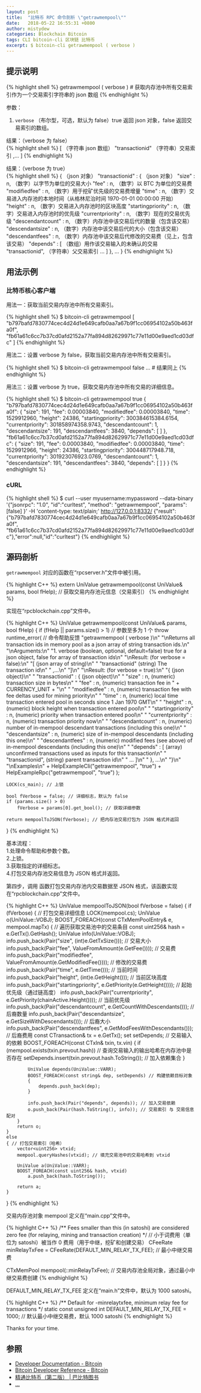 ```yaml
---
layout: post
title:  "比特币 RPC 命令剖析 \"getrawmempool\""
date:   2018-05-22 16:55:31 +0800
author: mistydew
categories: Blockchain Bitcoin
tags: CLI bitcoin-cli 区块链 比特币
excerpt: $ bitcoin-cli getrawmempool ( verbose )
---
```

## 提示说明

{% highlight shell %}
getrawmempool ( verbose ) # 获取内存池中所有交易索引作为一个交易索引字符串的 json 数组
{% endhighlight %}

参数：<br>
1. `verbose` （布尔型，可选，默认为 false）true 返回 json 对象，false 返回交易索引的数组。

结果：（verbose 为 false）<br>
{% highlight shell %}
[                     （字符串 json 数组）
  "transactionid"     （字符串）交易索引
  ,...
]
{% endhighlight %}

结果：（verbose 为 true）<br>
{% highlight shell %}
{                           （json 对象）
  "transactionid" : {       （json 对象）
    "size" : n,             （数字）以字节为单位的交易大小
    "fee" : n,              （数字）以 BTC 为单位的交易费
    "modifiedfee" : n,      （数字）用于挖矿优先级的交易费增量
    "time" : n,             （数字）交易进入内存池的本地时间（从格林尼治时间 1970-01-01 00:00:00 开始）
    "height" : n,           （数字）交易进入内存池时的区块高度
    "startingpriority" : n, （数字）交易进入内存池时的优先级
    "currentpriority" : n,  （数字）现在的交易优先级
    "descendantcount" : n,  （数字）内存池中该交易后代的数量（包含该交易）
    "descendantsize" : n,   （数字）内存池中该交易后代的大小（包含该交易）
    "descendantfees" : n,   （数字）内存池中该交易后代修改的交易费（见上，包含该交易）
    "depends" : [           （数组）用作该交易输入的未确认的交易
        "transactionid",    （字符串）父交易索引
       ... ]
  }, ...
}
{% endhighlight %}

## 用法示例

### 比特币核心客户端

用法一：获取当前交易内存池中所有交易索引。

{% highlight shell %}
$ bitcoin-cli getrawmempool
[
  "b797bafd7830774cec4d24d1e649cafb0aa7a67b9f1cc06954102a50b463fa0f", 
  "fb61a61c6cc7b37cd0afd2152a77fa894d82629971c77e11d00e9aed1cd03dfc"
]
{% endhighlight %}

用法二：设置 verbose 为 false，获取当前交易内存池中所有交易索引。

{% highlight shell %}
$ bitcoin-cli getrawmempool false
... # 结果同上
{% endhighlight %}

用法三：设置 verbose 为 true，获取交易内存池中所有交易的详细信息。

{% highlight shell %}
$ bitcoin-cli getrawmempool true
{
  "b797bafd7830774cec4d24d1e649cafb0aa7a67b9f1cc06954102a50b463fa0f": {
    "size": 191,
    "fee": 0.00003840,
    "modifiedfee": 0.00003840,
    "time": 1529912960,
    "height": 24386,
    "startingpriority": 300384615384.6154,
    "currentpriority": 301858974358.9743,
    "descendantcount": 1,
    "descendantsize": 191,
    "descendantfees": 3840,
    "depends": [
    ]
  },
  "fb61a61c6cc7b37cd0afd2152a77fa894d82629971c77e11d00e9aed1cd03dfc": {
    "size": 191,
    "fee": 0.00003840,
    "modifiedfee": 0.00003840,
    "time": 1529912966,
    "height": 24386,
    "startingpriority": 300448717948.718,
    "currentpriority": 301923076923.0769,
    "descendantcount": 1,
    "descendantsize": 191,
    "descendantfees": 3840,
    "depends": [
    ]
  }
}
{% endhighlight %}

### cURL

{% highlight shell %}
$ curl --user myusername:mypassword --data-binary '{"jsonrpc": "1.0", "id":"curltest", "method": "getrawmempool", "params": [false] }' -H 'content-type: text/plain;' http://127.0.0.1:8332/
{"result":{"b797bafd7830774cec4d24d1e649cafb0aa7a67b9f1cc06954102a50b463fa0f", "fb61a61c6cc7b37cd0afd2152a77fa894d82629971c77e11d00e9aed1cd03dfc"},"error":null,"id":"curltest"}
{% endhighlight %}

## 源码剖析
`getrawmempool` 对应的函数在“rpcserver.h”文件中被引用。

{% highlight C++ %}
extern UniValue getrawmempool(const UniValue& params, bool fHelp); // 获取交易内存池元信息（交易索引）
{% endhighlight %}

实现在“rpcblockchain.cpp”文件中。

{% highlight C++ %}
UniValue getrawmempool(const UniValue& params, bool fHelp)
{
    if (fHelp || params.size() > 1) // 参数至多为 1 个
        throw runtime_error( // 命令帮助反馈
            "getrawmempool ( verbose )\n"
            "\nReturns all transaction ids in memory pool as a json array of string transaction ids.\n"
            "\nArguments:\n"
            "1. verbose           (boolean, optional, default=false) true for a json object, false for array of transaction ids\n"
            "\nResult: (for verbose = false):\n"
            "[                     (json array of string)\n"
            "  \"transactionid\"     (string) The transaction id\n"
            "  ,...\n"
            "]\n"
            "\nResult: (for verbose = true):\n"
            "{                           (json object)\n"
            "  \"transactionid\" : {       (json object)\n"
            "    \"size\" : n,             (numeric) transaction size in bytes\n"
            "    \"fee\" : n,              (numeric) transaction fee in " + CURRENCY_UNIT + "\n"
            "    \"modifiedfee\" : n,      (numeric) transaction fee with fee deltas used for mining priority\n"
            "    \"time\" : n,             (numeric) local time transaction entered pool in seconds since 1 Jan 1970 GMT\n"
            "    \"height\" : n,           (numeric) block height when transaction entered pool\n"
            "    \"startingpriority\" : n, (numeric) priority when transaction entered pool\n"
            "    \"currentpriority\" : n,  (numeric) transaction priority now\n"
            "    \"descendantcount\" : n,  (numeric) number of in-mempool descendant transactions (including this one)\n"
            "    \"descendantsize\" : n,   (numeric) size of in-mempool descendants (including this one)\n"
            "    \"descendantfees\" : n,   (numeric) modified fees (see above) of in-mempool descendants (including this one)\n"
            "    \"depends\" : [           (array) unconfirmed transactions used as inputs for this transaction\n"
            "        \"transactionid\",    (string) parent transaction id\n"
            "       ... ]\n"
            "  }, ...\n"
            "}\n"
            "\nExamples\n"
            + HelpExampleCli("getrawmempool", "true")
            + HelpExampleRpc("getrawmempool", "true")
        );

    LOCK(cs_main); // 上锁

    bool fVerbose = false; // 详细标志，默认为 false
    if (params.size() > 0)
        fVerbose = params[0].get_bool(); // 获取详细参数

    return mempoolToJSON(fVerbose); // 把内存池交易打包为 JSON 格式并返回
}
{% endhighlight %}

基本流程：<br>
1.处理命令帮助和参数个数。<br>
2.上锁。<br>
3.获取指定的详细标志。<br>
4.打包交易内存池交易信息为 JSON 格式并返回。

第四步，调用  函数打包交易内存池内交易数据至 JSON 格式，该函数实现在“rpcblockchain.cpp”文件中。

{% highlight C++ %}
UniValue mempoolToJSON(bool fVerbose = false)
{
    if (fVerbose)
    { // 打包交易详细信息
        LOCK(mempool.cs);
        UniValue o(UniValue::VOBJ);
        BOOST_FOREACH(const CTxMemPoolEntry& e, mempool.mapTx)
        { // 遍历获取交易池中的交易条目
            const uint256& hash = e.GetTx().GetHash();
            UniValue info(UniValue::VOBJ);
            info.push_back(Pair("size", (int)e.GetTxSize())); // 交易大小
            info.push_back(Pair("fee", ValueFromAmount(e.GetFee()))); // 交易费
            info.push_back(Pair("modifiedfee", ValueFromAmount(e.GetModifiedFee()))); // 修改的交易费
            info.push_back(Pair("time", e.GetTime())); // 当前时间
            info.push_back(Pair("height", (int)e.GetHeight())); // 当前区块高度
            info.push_back(Pair("startingpriority", e.GetPriority(e.GetHeight()))); // 起始优先级（通过链高度）
            info.push_back(Pair("currentpriority", e.GetPriority(chainActive.Height()))); // 当前优先级
            info.push_back(Pair("descendantcount", e.GetCountWithDescendants())); // 后裔数量
            info.push_back(Pair("descendantsize", e.GetSizeWithDescendants())); // 后裔大小
            info.push_back(Pair("descendantfees", e.GetModFeesWithDescendants())); // 后裔费用
            const CTransaction& tx = e.GetTx();
            set<string> setDepends; // 交易输入的依赖
            BOOST_FOREACH(const CTxIn& txin, tx.vin)
            {
                if (mempool.exists(txin.prevout.hash)) // 查询交易输入的输出哈希在内存池中是否存在
                    setDepends.insert(txin.prevout.hash.ToString()); // 加入依赖集合
            }

            UniValue depends(UniValue::VARR);
            BOOST_FOREACH(const string& dep, setDepends) // 构建依赖目标对象
            {
                depends.push_back(dep);
            }

            info.push_back(Pair("depends", depends)); // 加入交易依赖
            o.push_back(Pair(hash.ToString(), info)); // 交易索引 与 交易信息 配对
        }
        return o;
    }
    else
    { // 打包交易索引（哈希）
        vector<uint256> vtxid;
        mempool.queryHashes(vtxid); // 填充交易池中的交易哈希到 vtxid

        UniValue a(UniValue::VARR);
        BOOST_FOREACH(const uint256& hash, vtxid)
            a.push_back(hash.ToString());

        return a;
    }
}
{% endhighlight %}

交易内存池对象 mempool 定义在“main.cpp”文件中。

{% highlight C++ %}
/** Fees smaller than this (in satoshi) are considered zero fee (for relaying, mining and transaction creation) */ // 小于词费用（单位为 satoshi）被当作 0 费用（用于中继，挖矿和创建交易）
CFeeRate minRelayTxFee = CFeeRate(DEFAULT_MIN_RELAY_TX_FEE); // 最小中继交易费

CTxMemPool mempool(::minRelayTxFee); // 交易内存池全局对象，通过最小中继交易费创建
{% endhighlight %}

DEFAULT_MIN_RELAY_TX_FEE 定义在“main.h”文件中，默认为 1000 satoshi。

{% highlight C++ %}
/** Default for -minrelaytxfee, minimum relay fee for transactions */
static const unsigned int DEFAULT_MIN_RELAY_TX_FEE = 1000; // 默认最小中继交易费，默认 1000 satoshi
{% endhighlight %}

Thanks for your time.

## 参照
* [Developer Documentation - Bitcoin](https://bitcoin.org/en/developer-documentation)
* [Bitcoin Developer Reference - Bitcoin](https://bitcoin.org/en/developer-reference#getrawmempool)
* [精通比特币（第二版） \| 巴比特图书](http://book.8btc.com/masterbitcoin2cn)
* [...](https://github.com/mistydew/blockchain)
